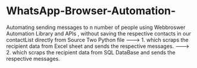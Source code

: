 # WhatsApp-Browser-Automation-
Automating sending messages to n number of people using Webbroswer Automation Library and APIs , without saving the respective contacts in our contactList 
directly from Source
Two Python file 
---> 1. which scraps the recipient data from Excel sheet and sends the respective messages.
---> 2. which scraps the recipient data from SQL DataBase and sends the respective messages.
